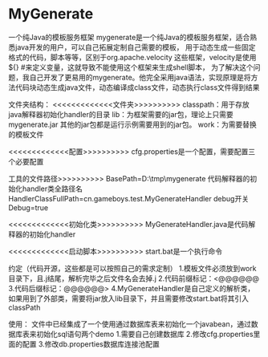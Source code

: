# MyGenerate
 一个纯Java的模板服务框架
mygenerate是一个纯Java的模板服务框架，适合熟悉java开发的用户，可以自己拓展定制自己需要的模板，
用于动态生成一些固定格式的代码，脚本等等，区别于org.apache.velocity 这些框架，velocity是使用${} #来定义变量，这就导致不能使用这个框架来生成shell脚本，
为了解决这个问题，我自己开发了更易用的mygenerate。他完全采用java语法，实现原理是将方法代码块动态生成java文件，动态编译成class文件，动态执行class文件得到结果


文件夹结构：
<<<<<<<<<<<<<文件夹>>>>>>>>>>
classpath：用于存放java解释器初始化handler的目录
lib：为框架需要的jar包，理论上只需要mygenerate.jar  其他的jar包都是运行示例需要用到的jar包。
work：为需要替换的模板文件

<<<<<<<<<<<<<配置>>>>>>>>>>
cfg.properties是一个配置，需要配置三个必要配置

工具的文件路径>>>>>>>>>>
BasePath=D:\\tmp\\mygenerate
代码解释器的初始化handler类全路径名
HandlerClassFullPath=cn.gameboys.test.MyGenerateHandler
debug开关
Debug=true


<<<<<<<<<<<<<初始化类>>>>>>>>>>
MyGenerateHandler.java是代码解释器的初始化handler

<<<<<<<<<<<<<启动脚本>>>>>>>>>>
start.bat是一个执行命令



约定（代码开源，这些都是可以按照自己的需求定制）
1.模板文件必须放到work目录下，且.j结尾，解析完毕之后文件名会去掉.j
2.代码前缀标记：<@@@@@@
3.代码后缀标记：@@@@@@>
4.MyGenerateHandler是自己定义的解析类，如果用到了外部类，需要将jar放入lib目录下，并且需要修改start.bat将其引入classPath




使用：
文件中已经集成了一个使用通过数据库表来初始化一个javabean，通过数据库表来初始化sql语句两个demo
1.需要自己创建数据库
2.修改cfg.properties里面的配置
3.修改db.properties数据库连接池配置
